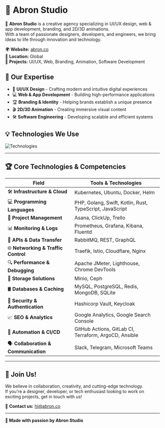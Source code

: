 # 🌟 Abron Studio

🚀 **Abron Studio** is a creative agency specializing in UI/UX design, web & app development, branding, and 2D/3D animations.  
With a team of passionate designers, developers, and engineers, we bring ideas to life through innovation and technology.

🌍 **Website:** [abron.co](https://abron.co)  
📍 **Location:** Global  
💼 **Projects:** UI/UX, Web, Branding, Animation, Software Development  

## 📌 Our Expertise
- 🎨 **UI/UX Design** - Crafting modern and intuitive digital experiences  
- 💻 **Web & App Development** - Building high-performance applications  
- 🏆 **Branding & Identity** - Helping brands establish a unique presence  
- 🎬 **2D/3D Animation** - Creating immersive visual content  
- 🛠 **Software Engineering** - Developing scalable and efficient systems  

## 💡 Technologies We Use
![Technologies](https://skillicons.dev/icons?i=swift,php,laravel,js,tskotlin,flutter,rust,go,mysql,mongodb,redis,wordpress)

---

## 🏆 **Core Technologies & Competencies**

| **Field** | **Tools & Technologies** |
|-----------|--------------------------|
| 🛠 **Infrastructure & Cloud** | Kubernetes, Ubuntu, Docker, Helm |
| 💻 **Programming Languages** | PHP, Golang, Swift, Kotlin, Rust, TypeScript, JavaScript |
| 📂 **Project Management** | Asana, ClickUp, Trello |
| 📊 **Monitoring & Logs** | Prometheus, Grafana, Kibana, Fluentd |
| 🔗 **APIs & Data Transfer** | RabbitMQ, REST, GraphQL |
| 🌐 **Networking & Traffic Control** | Traefik, Istio, Cloudflare, Nginx |
| 🔍 **Performance & Debugging** | Apache JMeter, Lighthouse, Chrome DevTools |
| 📁 **Storage Solutions** | Minio, Ceph |
| 🛢 **Databases & Caching** | MySQL, PostgreSQL, Redis, MongoDB, SQLite |
| 🔐 **Security & Authentication** | Hashicorp Vault, Keycloak |
| 📈 **SEO & Analytics** | Google Analytics, Google Search Console |
| 🔄 **Automation & CI/CD** | GitHub Actions, GitLab CI, Terraform, ArgoCD, Ansible |
| 🗣 **Collaboration & Communication** | Slack, Telegram, Microsoft Teams |

---

## 🤝 Join Us!
We believe in collaboration, creativity, and cutting-edge technology.  
If you're a designer, developer, or tech enthusiast looking to work on exciting projects, get in touch with us!  

🔗 **Contact us:** [hi@abron.co](mailto:hi@abron.co)

---
**💖 Made with passion by Abron Studio**
